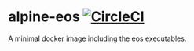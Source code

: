 # alpine-eos [![CircleCI](https://circleci.com/gh/common-theory/alpine-eos/tree/master.svg?style=shield)](https://circleci.com/gh/common-theory/alpine-eos/tree/master)

A minimal docker image including the eos executables.
